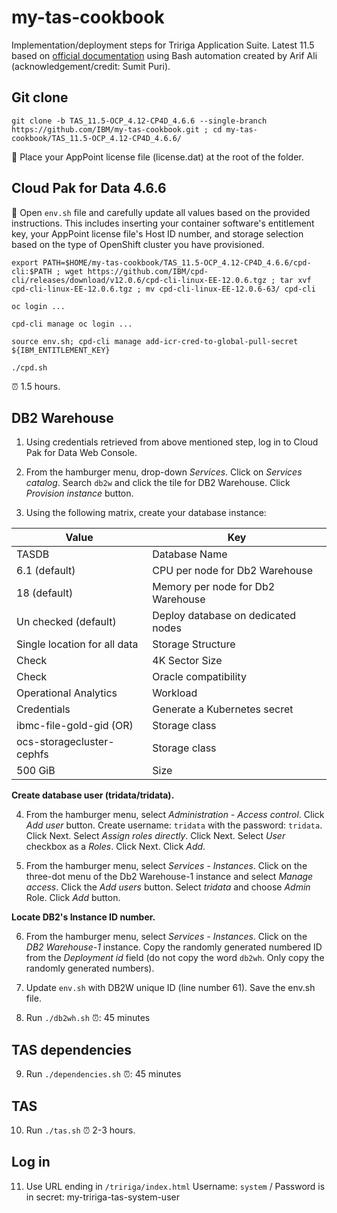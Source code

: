 # my-tas-cookbook

Implementation/deployment steps for Tririga Application Suite. Latest 11.5 based on [official documentation](https://www.ibm.com/docs/en/tas/11.5) using Bash automation created by Arif Ali (acknowledgement/credit: Sumit Puri).

## Git clone

```shell
git clone -b TAS_11.5-OCP_4.12-CP4D_4.6.6 --single-branch https://github.com/IBM/my-tas-cookbook.git ; cd my-tas-cookbook/TAS_11.5-OCP_4.12-CP4D_4.6.6/
```

📌 Place your AppPoint license file (license.dat) at the root of the folder.

## Cloud Pak for Data 4.6.6

📌 Open `env.sh` file and carefully update all values based on the provided instructions. This includes inserting your container software's entitlement key, your AppPoint license file's Host ID number, and storage selection based on the type of OpenShift cluster you have provisioned.

```shell
export PATH=$HOME/my-tas-cookbook/TAS_11.5-OCP_4.12-CP4D_4.6.6/cpd-cli:$PATH ; wget https://github.com/IBM/cpd-cli/releases/download/v12.0.6/cpd-cli-linux-EE-12.0.6.tgz ; tar xvf cpd-cli-linux-EE-12.0.6.tgz ; mv cpd-cli-linux-EE-12.0.6-63/ cpd-cli
```
```
oc login ... 
```
```
cpd-cli manage oc login ...
```
```shell
source env.sh; cpd-cli manage add-icr-cred-to-global-pull-secret ${IBM_ENTITLEMENT_KEY}
```
```shell
./cpd.sh
```
⏰ 1.5 hours.

## DB2 Warehouse 

1. Using credentials retrieved from above mentioned step, log in to Cloud Pak for Data Web Console.

2. From the hamburger menu, drop-down *Services*. Click on *Services catalog*. Search `db2w` and click the tile for DB2 Warehouse. Click *Provision instance* button.

3. Using the following matrix, create your database instance:

| Value                        | Key                                |
| ---------------------------- | ---------------------------------- |
| TASDB                        | Database Name                      |
| 6.1 (default)                | CPU per node for Db2 Warehouse     |
| 18 (default)                 | Memory per node for Db2 Warehouse  |
| Un checked (default)         | Deploy database on dedicated nodes |
| Single location for all data | Storage Structure                  |
| Check                        | 4K Sector Size                     |
| Check                        | Oracle compatibility               |
| Operational Analytics        | Workload                           |
| Credentials                  | Generate a Kubernetes secret       |
| ibmc-file-gold-gid  (OR)     | Storage class                      |
| ocs-storagecluster-cephfs    | Storage class                      |
| 500 GiB                      | Size                               |

**Create database user (tridata/tridata).**

4. From the hamburger menu, select *Administration - Access control*. Click *Add user* button. Create username: `tridata` with the password: `tridata`. Click Next. Select *Assign roles directly*. Click Next. Select *User* checkbox as a *Roles*. Click Next. Click *Add*.

5. From the hamburger menu, select *Services - Instances*. Click on the three-dot menu of the Db2 Warehouse-1 instance and select *Manage access*. Click the *Add users* button. Select *tridata* and choose *Admin* Role. Click *Add* button.

**Locate DB2's Instance ID number.**

6. From the hamburger menu, select *Services - Instances*. Click on the *DB2 Warehouse-1* instance. Copy the randomly generated numbered ID from the *Deployment id* field (do not copy the word `db2wh`. Only copy the randomly generated numbers).

7. Update `env.sh` with DB2W unique ID (line number 61). Save the env.sh file.

8. Run `./db2wh.sh` ⏰: 45 minutes

## TAS dependencies

9. Run `./dependencies.sh` ⏰: 45 minutes

## TAS

10. Run `./tas.sh` ⏰ 2-3 hours.

## Log in

11. Use URL ending in `/tririga/index.html` Username: `system` / Password is in secret: my-tririga-tas-system-user